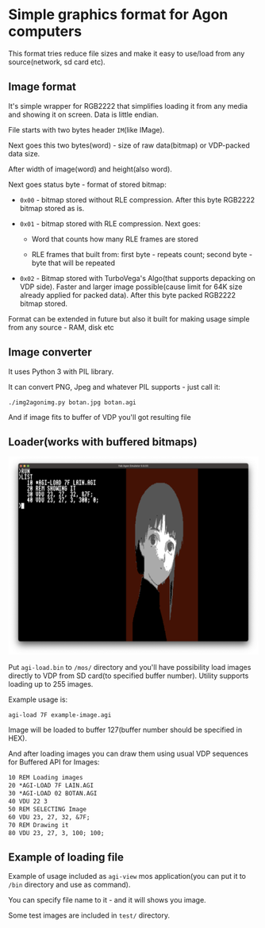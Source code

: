 # Simple graphics format for Agon computers

This format tries reduce file sizes and make it easy to use/load from any source(network, sd card etc).

## Image format

It's simple wrapper for RGB2222 that simplifies loading it from any media and showing it on screen. Data is little endian. 

File starts with two bytes header `IM`(like IMage). 

Next goes this two bytes(word) - size of raw data(bitmap) or VDP-packed data size.

After width of image(word) and height(also word).

Next goes status byte - format of stored bitmap:
 * `0x00` - bitmap stored without RLE compression. After this byte RGB2222 bitmap stored as is.

 * `0x01` - bitmap stored with RLE compression. Next goes:
  
   - Word that counts how many RLE frames are stored

   - RLE frames that built from: first byte - repeats count; second byte - byte that will be repeated
 
 * `0x02` - Bitmap stored with TurboVega's Algo(that supports depacking on VDP side). Faster and larger image possible(cause limit for 64K size already applied for packed data). After this byte packed RGB2222 bitmap stored.

Format can be extended in future but also it built for making usage simple from any source - RAM, disk etc

## Image converter

It uses Python 3 with PIL library.

It can convert PNG, Jpeg and whatever PIL supports - just call it:

```
./img2agonimg.py botan.jpg botan.agi
```

And if image fits to buffer of VDP you'll got resulting file

## Loader(works with buffered bitmaps)

![From basic](doc/from_basic.png)

Put `agi-load.bin` to `/mos/` directory and you'll have possibility load images directly to VDP from SD card(to specified buffer number). Utility supports loading up to 255 images.

Example usage is:
```
agi-load 7F example-image.agi
```

Image will be loaded to buffer 127(buffer number should be specified in HEX). 

And after loading images you can draw them using usual VDP sequences for Buffered API for Images:

```basic
10 REM Loading images
20 *AGI-LOAD 7F LAIN.AGI
30 *AGI-LOAD 02 BOTAN.AGI
40 VDU 22 3
50 REM SELECTING Image
60 VDU 23, 27, 32, &7F; 
70 REM Drawing it
80 VDU 23, 27, 3, 100; 100;
```

## Example of loading file

Example of usage included as `agi-view` mos application(you can put it to `/bin` directory and use as command).

You can specify file name to it - and it will shows you image.

Some test images are included in `test/` directory.